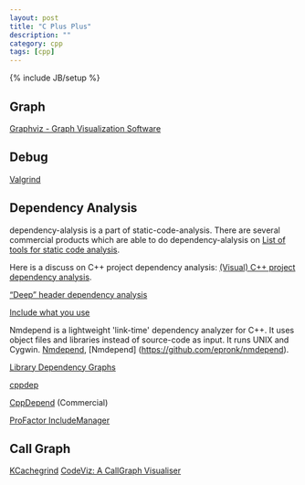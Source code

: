 ```yaml
---
layout: post
title: "C Plus Plus"
description: ""
category: cpp
tags: [cpp]
---
```

{% include JB/setup %}

## Graph

[Graphviz - Graph Visualization Software](http://www.graphviz.org/content/resources)

## Debug

[Valgrind](http://valgrind.org/)

## Dependency Analysis

dependency-alalysis is a part of static-code-analysis. There are several commercial products which are able to do dependency-alalysis on [List of tools for static code analysis](http://en.wikipedia.org/wiki/List_of_tools_for_static_code_analysis).

Here is a discuss on C++ project dependency analysis: [(Visual) C++ project dependency analysis](http://stackoverflow.com/questions/1137480/visual-c-project-dependency-analysis).

[“Deep” header dependency analysis](http://stackoverflow.com/questions/5888398/deep-header-dependency-analysis)

[Include what you use](https://code.google.com/p/include-what-you-use/)

Nmdepend is a lightweight 'link-time' dependency analyzer for C++. It uses object files and libraries instead of source-code as input. It runs UNIX and Cygwin. [Nmdepend](http://sourceforge.net/projects/nmdepend/), [Nmdepend] (https://github.com/epronk/nmdepend).

[Library Dependency Graphs](http://sourceforge.net/projects/depdot/?source=navbar)

[cppdep](https://github.com/yuzhichang/cppdep)

[CppDepend](http://www.cppdepend.com/) (Commercial)

[ProFactor IncludeManager](http://www.profactor.co.uk/includemanager.php)

## Call Graph

[KCachegrind](http://kcachegrind.sourceforge.net/cgi-bin/show.cgi)
[CodeViz: A CallGraph Visualiser](http://www.csn.ul.ie/~mel/projects/codeviz/)
